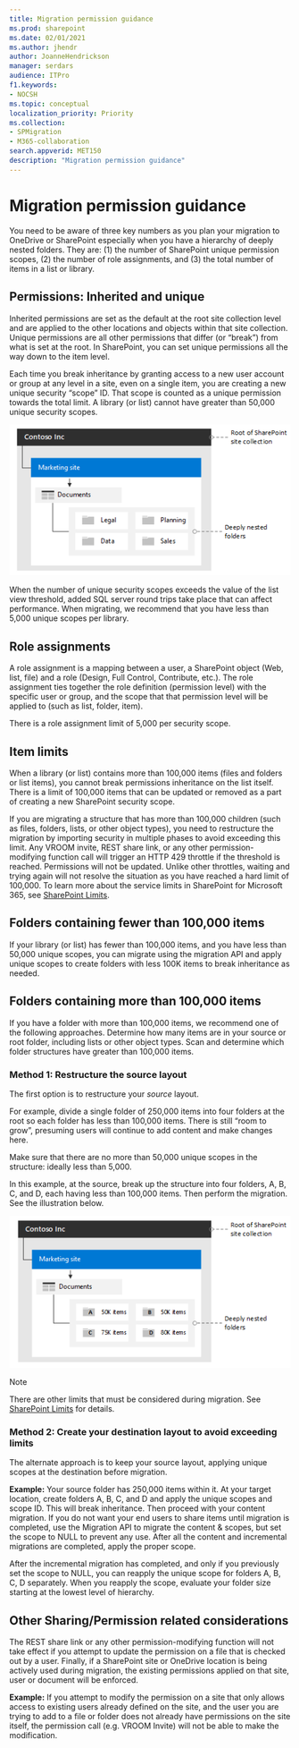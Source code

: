 ```yaml
---
title: Migration permission guidance
ms.prod: sharepoint
ms.date: 02/01/2021
ms.author: jhendr
author: JoanneHendrickson
manager: serdars
audience: ITPro
f1.keywords:
- NOCSH
ms.topic: conceptual
localization_priority: Priority
ms.collection:
- SPMigration
- M365-collaboration
search.appverid: MET150
description: "Migration permission guidance"
---
```

# Migration permission guidance

You need to be aware of three key numbers as you plan your migration to OneDrive or SharePoint especially when you have a hierarchy of deeply nested folders. They are: (1) the number of SharePoint unique permission scopes, (2) the number of role assignments, and (3) the total number of items in a list or library.

## Permissions: Inherited and unique

Inherited permissions are set as the default at the root site collection level and are applied to the other locations and objects within that site collection. Unique permissions are all other permissions that differ (or “break”) from what is set at the root. In SharePoint, you can set unique permissions all the way down to the item level.

Each time you break inheritance by granting access to a new user account or group at any level in a site, even on a single item, you are creating a new unique security “scope” ID. That scope is counted as a unique permission towards the total limit. A library (or list) cannot have greater than 50,000 unique security scopes.

![Site hierarchy](../images/hierarchy-perms.png)

When the number of unique security scopes exceeds the value of the list view threshold, added SQL server round trips take place that can affect performance.
When migrating, we recommend that you have less than 5,000 unique scopes per library.

## Role assignments

A role assignment is a mapping between a user, a SharePoint object (Web, list, file) and a role (Design, Full Control, Contribute, etc.). The role assignment ties together the role definition (permission level) with the specific user or group, and the scope that that permission level will be applied to (such as list, folder, item).

There is a role assignment limit of 5,000 per security scope.

## Item limits

When a library (or list) contains more than 100,000 items (files and folders or list items), you cannot break permissions inheritance on the list itself.  There is a limit of 100,000 items that can be updated or removed as a part of creating a new SharePoint security scope.

If you are migrating a structure that has more than 100,000 children (such as files, folders, lists, or other object types), you need to restructure the migration by importing security in multiple phases to avoid exceeding this limit. Any VROOM invite, REST share link, or any other permission-modifying function call will trigger an HTTP 429 throttle if the threshold is reached. Permissions will not be updated. Unlike other throttles, waiting and trying again will not resolve the situation as you have reached a hard limit of 100,000.
To learn more about the service limits in SharePoint for Microsoft 365, see [SharePoint Limits](/office365/servicedescriptions/sharepoint-online-service-description/sharepoint-online-limits#items-in-lists-and-libraries).

## Folders containing fewer than 100,000 items

If your library (or list) has fewer than 100,000 items, and you have less than 50,000 unique scopes, you can migrate using the migration API and apply unique scopes to create folders with less 100K items to break inheritance as needed.

## Folders containing more than 100,000 items

If you have a folder with more than 100,000 items, we recommend one of the following approaches. Determine how many items are in your source or root folder, including lists or other object types. Scan and determine which folder structures have greater than 100,000 items.

### Method 1: Restructure the source layout

The first option is to restructure your *source* layout.

For example, divide a single folder of 250,000 items into four folders at the root so each folder has less than 100,000 items. There is still “room to grow”, presuming users will continue to add content and make changes here.

Make sure that there are no more than 50,000 unique scopes in the structure: ideally less than 5,000.

In this example, at the source, break up the structure into four folders, A, B, C, and D, each having less than 100,000 items. Then perform the migration. See the illustration below.

![Hierarchy ABCD](../images/hierarchy-ABCD.png)

>[!NOTE]
>There are other limits that must be considered during migration. See [SharePoint Limits](/office365/servicedescriptions/sharepoint-online-service-description/sharepoint-online-limits#items-in-lists-and-libraries) for details.

### Method 2: Create your destination layout to avoid exceeding limits

The alternate approach is to keep your source layout, applying unique scopes at the destination before migration.

**Example:**  Your source folder has 250,000 items within it. At your target location, create folders A, B, C, and D and apply the unique scopes and scope ID. This will break inheritance. Then proceed with your content migration.
If you do not want your end users to share items until migration is completed, use the Migration API to migrate the content & scopes, but set the scope to NULL to prevent any use.
After all the content and incremental migrations are completed, apply the proper scope.

After the incremental migration has completed, and only if you previously set the scope to NULL, you can reapply the unique scope for folders A, B, C, D separately. When you reapply the scope, evaluate your folder size starting at the lowest level of hierarchy.

## Other Sharing/Permission related considerations

The REST share link or any other permission-modifying function will not take effect if you attempt to update the permission on a file that is checked out by a user.
Finally, if a SharePoint site or OneDrive location is being actively used during migration, the existing permissions applied on that site, user or document will be enforced.

**Example:** If you attempt to modify the permission on a site that only allows access to existing users already defined on the site, and the user you are trying to add to a file or folder does not already have permissions on the site itself, the permission call (e.g. VROOM Invite) will not be able to make the modification.
